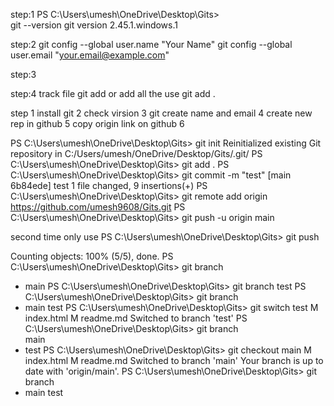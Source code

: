 step:1  PS C:\Users\umesh\OneDrive\Desktop\Gits>   
       git --version
       git version 2.45.1.windows.1


step:2 git config --global user.name "Your Name"
       git config --global user.email "your.email@example.com"



<!-- PS C:\Users\umesh\OneDrive\Desktop\Gits>  git config --global user.name
Umesh Kumar Verma
PS C:\Users\umesh\OneDrive\Desktop\Gits>  git config --global user.email
umeshkumarhzb145@gmail.com
PS C:\Users\umesh\OneDrive\Desktop\Gits> -->

step:3 

step:4 track file
        git add <fileName>  or add all the use
        git add .



step 1 install git
2   check virsion
3   git create name and email
4   create new rep in github
5   copy origin link on github
6   


PS C:\Users\umesh\OneDrive\Desktop\Gits> git init
Reinitialized existing Git repository in C:/Users/umesh/OneDrive/Desktop/Gits/.git/
PS C:\Users\umesh\OneDrive\Desktop\Gits> git add .
PS C:\Users\umesh\OneDrive\Desktop\Gits> git commit -m "test"
[main 6b84ede] test
 1 file changed, 9 insertions(+)
PS C:\Users\umesh\OneDrive\Desktop\Gits> git remote add origin https://github.com/umesh9608/Gits.git
PS C:\Users\umesh\OneDrive\Desktop\Gits> git push -u origin main   

second time only use PS C:\Users\umesh\OneDrive\Desktop\Gits> git push 


Counting objects: 100% (5/5), done.
PS C:\Users\umesh\OneDrive\Desktop\Gits> git branch
* main
PS C:\Users\umesh\OneDrive\Desktop\Gits> git branch test
PS C:\Users\umesh\OneDrive\Desktop\Gits> git branch     
* main
  test
PS C:\Users\umesh\OneDrive\Desktop\Gits> git switch test
M       index.html
M       readme.md
Switched to branch 'test'
PS C:\Users\umesh\OneDrive\Desktop\Gits> git branch     
  main
* test
PS C:\Users\umesh\OneDrive\Desktop\Gits> git checkout main
M       index.html
M       readme.md
Switched to branch 'main'
Your branch is up to date with 'origin/main'.
PS C:\Users\umesh\OneDrive\Desktop\Gits> git branch       
* main
  test
